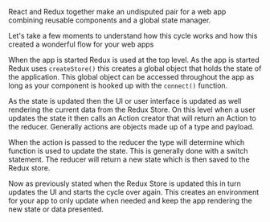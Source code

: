 React and Redux together make an undisputed pair for a web app combining reusable components and a global state manager.

Let's take a few moments to understand how this cycle works and how this created a wonderful flow for your web apps

When the app is started Redux is used at the top level. As the app is started Redux uses 
```createStore()``` this creates a global object that holds the state of the application. This global object can be accessed throughout the app as long as your component is hooked up with the ```connect()``` function.

As the state is updated then the UI or user interface is updated as well rendering the current data from the Redux Store. On this level when a user updates the state it then calls an Action creator that will return an Action to the reducer. Generally actions are objects made up of a type and payload.

When the action is passed to the reducer the type will determine which function is used to update the state. This is generally done with a switch statement. The reducer will return a new state which is then saved to the Redux store.

Now as previously stated when the Redux Store is updated this in turn updates the UI and starts the cycle over again. This creates an environment for your app to only update when needed and keep the app rendering the new state or data presented.